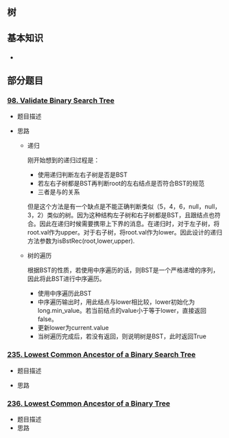 ## 树

## 基本知识

- ### 




## 部分题目

### [98. Validate Binary Search Tree](./tree/98.validate-binary-search-tree.java)

- 题目描述

- 思路

  - 递归

    刚开始想到的递归过程是：

    - 使用递归判断左右子树是否是BST
    - 若左右子树都是BST再判断root的左右结点是否符合BST的规范
    - 三者是与的关系

    但是这个方法是有一个缺点是不能正确判断类似（5，4，6，null，null，3，2）类似的树。因为这种结构左子树和右子树都是BST，且跟结点也符合。因此在递归时候需要携带上下界的消息。在递归时，对于左子树，将root.val作为upper。对于右子树，将root.val作为lower。因此设计的递归方法参数为isBstRec(root,lower,upper).

  - 树的遍历

    根据BST的性质，若使用中序遍历的话，则BST是一个严格递增的序列，因此将此BST进行中序遍历。

    - 使用中序遍历此BST
    - 中序遍历输出时，用此结点与lower相比较，lower初始化为long.min_value。若当前结点的value小于等于lower，直接返回false。
    - 更新lower为current.value
    - 当树遍历完成后，若没有返回，则说明树是BST，此时返回True




### [235. Lowest Common Ancestor of a Binary Search Tree](./tree/235.lowest-common-ancestor-of-a-binary-search-tree)

- 题目描述

  

- 思路

### [236. Lowest Common Ancestor of a Binary Tree](./tree/236.lowest-common-ancestor-of-a-binary-tree/)

- 题目描述
- 思路
